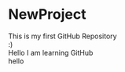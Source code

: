 # NewProject
This is my first GitHub Repository 
<br>
:)
<br>
Hello I am learning GitHub
<br>
hello
